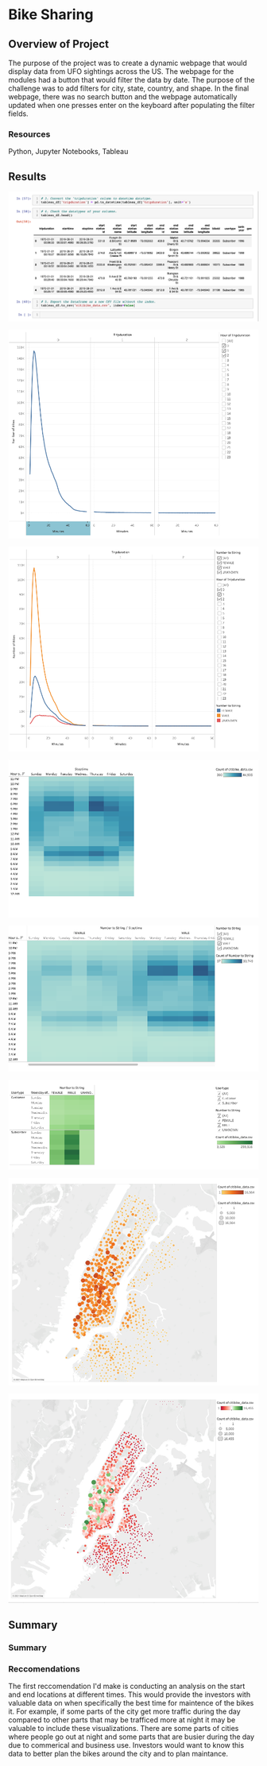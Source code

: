 # Bike Sharing
## Overview of Project
The purpose of the project was to create a dynamic webpage that would display data from UFO sightings across the US. The webpage for the modules had a button that would filter the data by date. The purpose of the challenge was to add filters for city, state, country, and shape. In the final webpage, there was no search button and the webpage automatically updated when one presses enter on the keyboard after populating the filter fields.
### Resources
Python, Jupyter Notebooks, Tableau


## Results

![image_1](https://github.com/jackogross123/bikesharing/blob/main/resources/Screen%20Shot%202021-05-31%20at%205.53.09%20PM.png)

![image_2](https://github.com/jackogross123/bikesharing/blob/main/resources/Screen%20Shot%202021-05-31%20at%205.53.41%20PM.png)


![image_3](https://github.com/jackogross123/bikesharing/blob/main/resources/Screen%20Shot%202021-05-31%20at%205.53.54%20PM.png)

![image_4](https://github.com/jackogross123/bikesharing/blob/main/resources/Screen%20Shot%202021-05-31%20at%205.54.04%20PM.png)

![image_5](https://github.com/jackogross123/bikesharing/blob/main/resources/Screen%20Shot%202021-05-31%20at%205.54.15%20PM.png)

![image_6](https://github.com/jackogross123/bikesharing/blob/main/resources/Screen%20Shot%202021-05-31%20at%205.54.25%20PM.png)

![image_7](https://github.com/jackogross123/bikesharing/blob/main/resources/Screen%20Shot%202021-05-31%20at%205.54.33%20PM.png)

![image_8](https://github.com/jackogross123/bikesharing/blob/main/resources/Screen%20Shot%202021-05-31%20at%205.54.44%20PM.png)

## Summary
### Summary

### Reccomendations 
The first reccomendation I'd make is conducting an analysis on the start and end locations at different times. This would provide the investors with valuable data on when specifically the best time for maintence of the bikes it. For example, if some parts of the city get more traffic during the day compared to other parts that may be trafficed more at night it may be valuable to include these visualizations. There are some parts of cities where people go out at night and some parts that are busier during the day due to commerical and business use. Investors would want to know this data to better plan the bikes around the city and to plan maintance.
